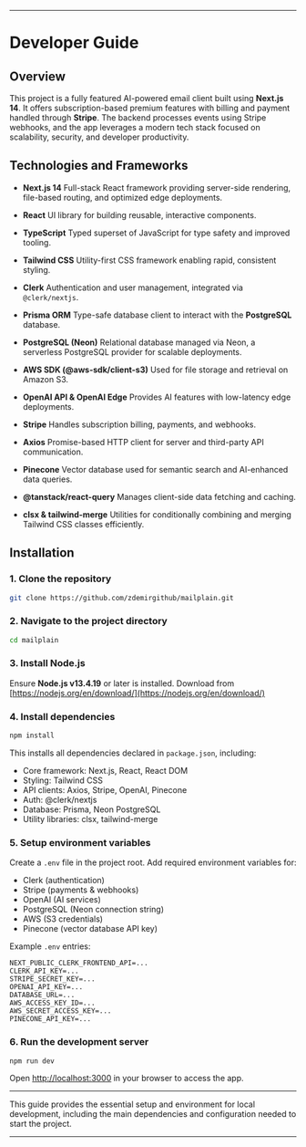 
---

# Developer Guide

## Overview

This project is a fully featured AI-powered email client built using **Next.js 14**. It offers subscription-based premium features with billing and payment handled through **Stripe**. The backend processes events using Stripe webhooks, and the app leverages a modern tech stack focused on scalability, security, and developer productivity.

## Technologies and Frameworks

* **Next.js 14**
  Full-stack React framework providing server-side rendering, file-based routing, and optimized edge deployments.

* **React**
  UI library for building reusable, interactive components.

* **TypeScript**
  Typed superset of JavaScript for type safety and improved tooling.

* **Tailwind CSS**
  Utility-first CSS framework enabling rapid, consistent styling.

* **Clerk**
  Authentication and user management, integrated via `@clerk/nextjs`.

* **Prisma ORM**
  Type-safe database client to interact with the **PostgreSQL** database.

* **PostgreSQL (Neon)**
  Relational database managed via Neon, a serverless PostgreSQL provider for scalable deployments.

* **AWS SDK (@aws-sdk/client-s3)**
  Used for file storage and retrieval on Amazon S3.

* **OpenAI API & OpenAI Edge**
  Provides AI features with low-latency edge deployments.

* **Stripe**
  Handles subscription billing, payments, and webhooks.

* **Axios**
  Promise-based HTTP client for server and third-party API communication.

* **Pinecone**
  Vector database used for semantic search and AI-enhanced data queries.

* **@tanstack/react-query**
  Manages client-side data fetching and caching.

* **clsx & tailwind-merge**
  Utilities for conditionally combining and merging Tailwind CSS classes efficiently.

## Installation

### 1. Clone the repository

```bash
git clone https://github.com/zdemirgithub/mailplain.git
```

### 2. Navigate to the project directory

```bash
cd mailplain
```

### 3. Install Node.js

Ensure **Node.js v13.4.19** or later is installed.
Download from [https://nodejs.org/en/download/](https://nodejs.org/en/download/)

### 4. Install dependencies

```bash
npm install
```

This installs all dependencies declared in `package.json`, including:

* Core framework: Next.js, React, React DOM
* Styling: Tailwind CSS
* API clients: Axios, Stripe, OpenAI, Pinecone
* Auth: @clerk/nextjs
* Database: Prisma, Neon PostgreSQL
* Utility libraries: clsx, tailwind-merge

### 5. Setup environment variables

Create a `.env` file in the project root. Add required environment variables for:

* Clerk (authentication)
* Stripe (payments & webhooks)
* OpenAI (AI services)
* PostgreSQL (Neon connection string)
* AWS (S3 credentials)
* Pinecone (vector database API key)

Example `.env` entries:

```
NEXT_PUBLIC_CLERK_FRONTEND_API=...
CLERK_API_KEY=...
STRIPE_SECRET_KEY=...
OPENAI_API_KEY=...
DATABASE_URL=...
AWS_ACCESS_KEY_ID=...
AWS_SECRET_ACCESS_KEY=...
PINECONE_API_KEY=...
```

### 6. Run the development server

```bash
npm run dev
```

Open [http://localhost:3000](http://localhost:3000) in your browser to access the app.

---

This guide provides the essential setup and environment for local development, including the main dependencies and configuration needed to start the project.

---


